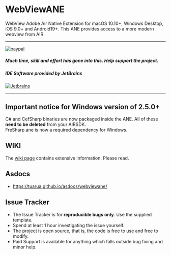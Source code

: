 # WebViewANE 

WebView Adobe Air Native Extension for macOS 10.10+, Windows Desktop, iOS 9.0+ and Android19+.
This ANE provides access to a more modern webview from AIR.

-------------

[![paypal](https://www.paypalobjects.com/en_US/i/btn/btn_donateCC_LG.gif)](https://www.paypal.com/cgi-bin/webscr?cmd=_s-xclick&hosted_button_id=5UR2T52J633RC)

##### Much time, skill and effort has gone into this. Help support the project.     

##### IDE Software provided by JetBrains
[![Jetbrains](https://raw.githubusercontent.com/tuarua/WebViewANE/master/screenshots/jetbrains.png)](https://www.jetbrains.com)

-------------

## Important notice for Windows version of 2.5.0+
C# and CefSharp binaries are now packaged inside the ANE. All of these **need to be deleted** from your AIRSDK.     
FreSharp.ane is now a required dependency for Windows. 

## WIKI

The [wiki page](https://github.com/tuarua/WebViewANE/wiki) contains extensive information. Please read.

## Asdocs

- https://tuarua.github.io/asdocs/webviewane/

## Issue Tracker

- The Issue Tracker is for **reproducible bugs only**. Use the supplied template.
- Spend at least 1 hour investigating the issue yourself.
- The project is open source, that is, the code is free to use and free to modify. 
- Paid Support is available for anything which falls outside bug fixing and minor help.
